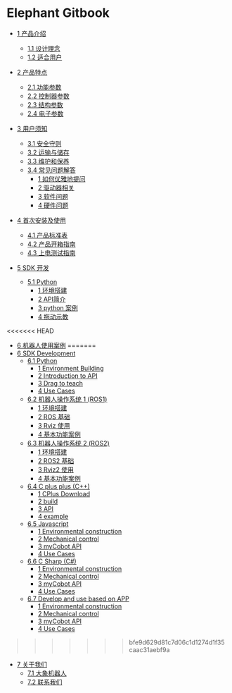 # Elephant Gitbook

* [1 产品介绍](1-ProductIntroduction/README.md)
  * [1.1 设计理念](1-ProductIntroduction/1.1-DesignPhilosophy.md)
  * [1.2 适合用户](1-ProductIntroduction/1.2-ApplicationScenario.md)
  <!-- * [1.3 应用场景](1-ProductIntroduction/1.3-ApplicationScenario.md) -->
  <!-- * [1.4 配件 工具](1-ProductIntroduction/1.4-AccessoriesTools/1.4-AccessoriesTools.md) -->

* [2 产品特点](2-ProductFeature/README.md)
  * [2.1 功能参数](2-ProductFeature/2.1-MachineSpecification.md)
  * [2.2 控制器参数](2-ProductFeature/2.2-ControlCoreParameter.md)
  * [2.3 结构参数](2-ProductFeature/2.3-MechanicalStructureParameter.md)
  * [2.4 电子参数](2-ProductFeature/2.4-ElectricalCharacteristicParameter.md)
  <!-- * [2.5 坐标系](2-ProductFeature/2.5-CoordinateSystem.md) -->

* [3 用户须知](3-UserNotes/README.md) <br>
  * [3.1 安全守则](3-UserNotes/3.1-SafetyInstruction.md)
  * [3.2 运输与储存](3-UserNotes/3.2-TransportandStorage.md)
  * [3.3 维护和保养](3-UserNotes/3.3-MaintenanceandCare.md)
  * [3.4 常见问题解答](3-UserNotes/3.4-FAQsandSolutions.md)
    * [1 如何优雅地提问](3-UserNotes/IssueFAQ/how_to_ask.md)
    * [2 驱动器相关](3-UserNotes/IssueFAQ/driver.md)
    * [3 软件问题](3-UserNotes/IssueFAQ/software.md)
    * [4 硬件问题](3-UserNotes/IssueFAQ/hardware.md)

* [4 首次安装及使用](4-FirstInstallAndUse/README.md)
  * [4.1 产品标准表](4-FirstInstallAndUse/4-FirstInstallAndUse.md)
  * [4.2 产品开箱指南](4-FirstInstallAndUse/4.2-ProductUnboxingGuide.md)
  * [4.3 上电测试指南](4-FirstInstallAndUse/4.3-Power-onTestGuide.md)

* [5 SDK 开发](6-SDKDevelopment/README.md)
  * [5.1 Python](6-SDKDevelopment/6.1-ApplicationBasePython.md)
    * [1 环境搭建](10-ApplicationBasePython/10.1-EnvironmentConfiguration.md)
    * [2 API简介](10-ApplicationBasePython/10.2-ApplicationBasePython.md)
    * [3 python 案例](10-ApplicationBasePython/10.3-PythonDemo.md)
    * [4 拖动示教](10-ApplicationBasePython/10.4-Drag_teach.md)

<<<<<<< HEAD
* [6 机器人使用案例](7-ExamplesRobotsUsing/7-ExamplesRobotsUsing.md)
=======
* [6 SDK Development](6-SDKDevelopment/README.md)
  * [6.1 Python](6-SDKDevelopment/6.1-ApplicationBasePython.md)
    * [1 Environment Building](./6-SDKDevelopment/6.1-Python/6.1.1-EnvironmentConfiguration.md)
    * [2 Introduction to API](./6-SDKDevelopment/6.1-Python/6.1.2-ApplicationBasePython.md)
    <!-- * [3 TCP/IP Control](10-ApplicationBasePython/10.1_320_PI-ApplicationPython/3_TCPIP.md) -->
    * [3 Drag to teach](./6-SDKDevelopment/6.1-Python/61.4-Drag_teach.md)
    <!-- * [5 Handle Control](10-ApplicationBasePython/10.1_320_PI-ApplicationPython/5_Handle_control.md) -->
    * [4 Use Cases](./6-SDKDevelopment/6.1-Python/6.1.3-PythonDemo.md)
  * [6.2 机器人操作系统 1 (ROS1) ](11-ApplicationBaseROS/11.1-ROS1/README.md)
    * [1 环境搭建](11-ApplicationBaseROS/11.1-ROS1/11.1.1-EnvironmentBuilding.md)
    * [2 ROS 基础](11-ApplicationBaseROS/11.1-ROS1/11.1.2-ROS_Basics.md)
    * [3 Rviz 使用](11-ApplicationBaseROS/11.1-ROS1/11.1.3-RvizIntroduction.md)
    * [4 基本功能案例](11-ApplicationBaseROS/11.1-ROS1/11.1.4-BasicFunction.md)
  * [6.3 机器人操作系统 2 (ROS2)](11-ApplicationBaseROS/11.2-ROS2/README.md)
    * [1 环境搭建](11-ApplicationBaseROS/11.2-ROS2/11.2.1-EnvironmentBuilding.md)
    * [2 ROS2 基础](11-ApplicationBaseROS/11.2-ROS2/11.2.2-ROS2_Basics.md)
    * [3 Rviz2 使用](11-ApplicationBaseROS/11.2-ROS2/11.2.3-Rviz2Introduction.md)
    * [4 基本功能案例](11-ApplicationBaseROS/11.2-ROS2/11.2.4-BasicFunction.md)
  * [6.4 C plus plus (C++)](6-SDKDevelopment/6.4-ApplicationBaseCPlus.md)
    * [1 CPlus Download](12-ApplicationBaseCPlus/12.1-download.md)
    * [2 build](12-ApplicationBaseCPlus/12.2-build.md)
    * [3 API](12-ApplicationBaseCPlus/12.3-API.md)
    * [4 example](12-ApplicationBaseCPlus/12.4-example.md)
  * [6.5 Javascript](6-SDKDevelopment/6.5-ApplicationBaseJS.md)
    * [1 Environmental construction](15-ApplicationBaseCSharp/15.1-myCobot320-M5.md)
    * [2 Mechanical control](15-ApplicationBaseCSharp/15.1.1-angle.md)
    * [3 myCobot API](15-ApplicationBaseCSharp/15.4-API.md)
    * [4 Use Cases](15-ApplicationBaseCSharp/15.5-case.md)
  * [6.6 C Sharp (C#)](6-SDKDevelopment/6.6-ApplicationBaseC#.md)
    * [1 Environmental construction](15-ApplicationBaseCSharp/15.1-myCobot320-M5.md)
    * [2 Mechanical control](15-ApplicationBaseCSharp/15.1.1-angle.md)
    * [3 myCobot API](15-ApplicationBaseCSharp/15.4-API.md)
    * [4 Use Cases](15-ApplicationBaseCSharp/15.5-case.md)
  * [6.7 Develop and use based on APP](6-SDKDevelopment/6.7-ApplicationBaseAPP.md)
    * [1 Environmental construction](15-ApplicationBaseCSharp/15.1-myCobot320-M5.md)
    * [2 Mechanical control](15-ApplicationBaseCSharp/15.1.1-angle.md)
    * [3 myCobot API](15-ApplicationBaseCSharp/15.4-API.md)
    * [4 Use Cases](15-ApplicationBaseCSharp/15.5-case.md)
>>>>>>> bfe9d629d81c7d06c1d1274d1f35caac31aebf9a

* [7 关于我们](9-AboutUs/README.md)
  * [7.1 大象机器人](9-AboutUs/9.1-company.md)
  * [7.2 联系我们](9-AboutUs/9.2-contact.md)